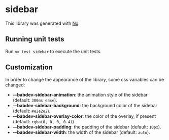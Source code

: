 # sidebar

This library was generated with [Nx](https://nx.dev).

## Running unit tests

Run `nx test sidebar` to execute the unit tests.

## Customization

In order to change the appearance of the library, some css variables can be changed:
* **--babdev-sidebar-animation**: the animation style of the sidebar (default: `300ms ease`).
* **--babdev-sidebar-background**: the background color of the sidebar (default: `#e2e2e2`).
* **--babdev-sidebar-overlay-color**: the color of the overlay, if present (default: `rgba(0, 0, 0, 0.4)`)
* **--babdev-sidebar-padding**: the padding of the sidebar (default: `10px`).
* **--babdev-sidebar-width**: the width of the sidebar (default: `auto`).
